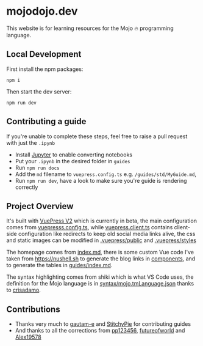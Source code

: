 # mojodojo.dev

This website is for learning resources for the Mojo 🔥 programming language.

## Local Development

First install the npm packages:

```
npm i
```

Then start the dev server:

```
npm run dev
```

## Contributing a guide

If you're unable to complete these steps, feel free to raise a pull request with just the `.ipynb`

- Install [Jupyter](https://jupyter.org/install) to enable converting notebooks
- Put your `.ipynb` in the desired folder in `guides`
- Run `npm run docs` 
- Add the `md` filename to `vuepress.config.ts` e.g. `/guides/std/MyGuide.md`, 
- Run `npm run dev`, have a look to make sure you're guide is rendering correctly

## Project Overview

It's built with [VuePress V2](https://v2.vuepress.vuejs.org/guide/getting-started.html) which is currently in beta, the main configuration comes from [vuepresss.config.ts](vuepress.config.ts), while [vuepress.client.ts](vuepress.client.ts) contains client-side configuration like redirects to keep old social media links alive, the css and static images can be modified in [.vuepress/public](.vuepress/public) and [.vuepress/styles](.vuepress/styles)

The homepage comes from [index.md](index.md), there is some custom Vue code I've taken from <https://nushell.sh> to generate the blog links in [components](components), and to generate the tables in [guides/index.md](guides/index.md).

The syntax highlighting comes from shiki which is what VS Code uses, the definition for the Mojo language is in [syntax/mojo.tmLanguage.json](syntax/mojo.tmLanguage.json) thanks to [crisadamo](https://github.com/crisadamo/mojo-lang-syntax).

## Contributions

- Thanks very much to [gautam-e](github.com/gautam-e) and [StitchyPie](https://github.com/StitchyPie) for contributing guides
- And thanks to all the corrections from [pp123456](github.com/pp123456), [futureofworld](github.com/futureofworld) and [Alex19578](github.com/pp123456)

